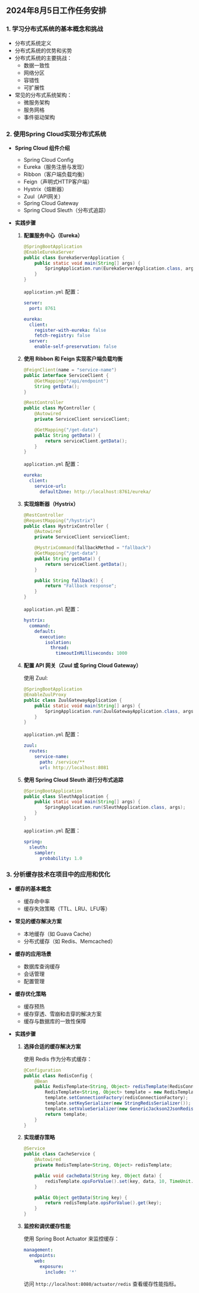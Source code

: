 ## 2024年8月5日工作任务安排

### 1. 学习分布式系统的基本概念和挑战

- 分布式系统定义
- 分布式系统的优势和劣势
- 分布式系统的主要挑战：
    - 数据一致性
    - 网络分区
    - 容错性
    - 可扩展性
- 常见的分布式系统架构：
    - 微服务架构
    - 服务网格
    - 事件驱动架构

### 2. 使用Spring Cloud实现分布式系统

- **Spring Cloud 组件介绍**
    - Spring Cloud Config
    - Eureka（服务注册与发现）
    - Ribbon（客户端负载均衡）
    - Feign（声明式HTTP客户端）
    - Hystrix（熔断器）
    - Zuul（API网关）
    - Spring Cloud Gateway
    - Spring Cloud Sleuth（分布式追踪）

- **实践步骤**

    1. **配置服务中心（Eureka）**

       ```java
       @SpringBootApplication
       @EnableEurekaServer
       public class EurekaServerApplication {
           public static void main(String[] args) {
               SpringApplication.run(EurekaServerApplication.class, args);
           }
       }
       ```

       `application.yml` 配置：

       ```yaml
       server:
         port: 8761
  
       eureka:
         client:
           register-with-eureka: false
           fetch-registry: false
         server:
           enable-self-preservation: false
       ```

    2. **使用 Ribbon 和 Feign 实现客户端负载均衡**

       ```java
       @FeignClient(name = "service-name")
       public interface ServiceClient {
           @GetMapping("/api/endpoint")
           String getData();
       }
  
       @RestController
       public class MyController {
           @Autowired
           private ServiceClient serviceClient;
  
           @GetMapping("/get-data")
           public String getData() {
               return serviceClient.getData();
           }
       }
       ```

       `application.yml` 配置：

       ```yaml
       eureka:
         client:
           service-url:
             defaultZone: http://localhost:8761/eureka/
       ```

    3. **实现熔断器（Hystrix）**

       ```java
       @RestController
       @RequestMapping("/hystrix")
       public class HystrixController {
           @Autowired
           private ServiceClient serviceClient;
  
           @HystrixCommand(fallbackMethod = "fallback")
           @GetMapping("/get-data")
           public String getData() {
               return serviceClient.getData();
           }
  
           public String fallback() {
               return "Fallback response";
           }
       }
       ```

       `application.yml` 配置：

       ```yaml
       hystrix:
         command:
           default:
             execution:
               isolation:
                 thread:
                   timeoutInMilliseconds: 1000
       ```

    4. **配置 API 网关（Zuul 或 Spring Cloud Gateway）**

       使用 Zuul:

       ```java
       @SpringBootApplication
       @EnableZuulProxy
       public class ZuulGatewayApplication {
           public static void main(String[] args) {
               SpringApplication.run(ZuulGatewayApplication.class, args);
           }
       }
       ```

       `application.yml` 配置：

       ```yaml
       zuul:
         routes:
           service-name:
             path: /service/**
             url: http://localhost:8081
       ```

    5. **使用 Spring Cloud Sleuth 进行分布式追踪**

       ```java
       @SpringBootApplication
       public class SleuthApplication {
           public static void main(String[] args) {
               SpringApplication.run(SleuthApplication.class, args);
           }
       }
       ```

       `application.yml` 配置：

       ```yaml
       spring:
         sleuth:
           sampler:
             probability: 1.0
       ```

### 3. 分析缓存技术在项目中的应用和优化

- **缓存的基本概念**
    - 缓存命中率
    - 缓存失效策略（TTL、LRU、LFU等）

- **常见的缓存解决方案**
    - 本地缓存（如 Guava Cache）
    - 分布式缓存（如 Redis、Memcached）

- **缓存的应用场景**
    - 数据库查询缓存
    - 会话管理
    - 配置管理

- **缓存优化策略**
    - 缓存预热
    - 缓存穿透、雪崩和击穿的解决方案
    - 缓存与数据库的一致性保障

- **实践步骤**

    1. **选择合适的缓存解决方案**

       使用 Redis 作为分布式缓存：

       ```java
       @Configuration
       public class RedisConfig {
           @Bean
           public RedisTemplate<String, Object> redisTemplate(RedisConnectionFactory redisConnectionFactory) {
               RedisTemplate<String, Object> template = new RedisTemplate<>();
               template.setConnectionFactory(redisConnectionFactory);
               template.setKeySerializer(new StringRedisSerializer());
               template.setValueSerializer(new GenericJackson2JsonRedisSerializer());
               return template;
           }
       }
       ```

    2. **实现缓存策略**

       ```java
       @Service
       public class CacheService {
           @Autowired
           private RedisTemplate<String, Object> redisTemplate;
  
           public void cacheData(String key, Object data) {
               redisTemplate.opsForValue().set(key, data, 10, TimeUnit.MINUTES);
           }
  
           public Object getData(String key) {
               return redisTemplate.opsForValue().get(key);
           }
       }
       ```

    3. **监控和调优缓存性能**

       使用 Spring Boot Actuator 来监控缓存：

       ```yaml
       management:
         endpoints:
           web:
             exposure:
               include: '*'
       ```

       访问 `http://localhost:8080/actuator/redis` 查看缓存性能指标。